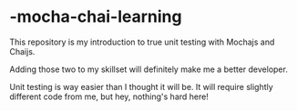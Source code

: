 # -mocha-chai-learning

This repository is my introduction to true unit testing with Mochajs and Chaijs.

Adding those two to my skillset will definitely make me a better developer.

Unit testing is way easier than I thought it will be. It will require slightly different code from me, but hey, nothing's hard here!